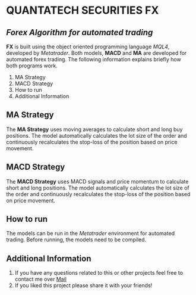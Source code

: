 # QUANTATECH SECURITIES **FX**
## _Forex Algorithm for automated trading_





**FX** is built using the object oriented programming language _MQL4_, developed by _Metatrader_. Both models, **MACD** and **MA** are developed for automated forex trading. The following information explains briefly how both programs work. 

1. MA Strategy
2. MACD Strategy
3. How to run
3. Additional Information

## MA Strategy
The **MA Strategy** uses moving averages to calculate short and long buy positions. The model automatically calculates the lot size of the order and  continuously recalculates the stop-loss of the position based on price movement.

## MACD Strategy
 The **MACD Strategy** uses MACD signals and price momentum to calculate short and long positions. The model automatically calculates the lot size of the order and  continuously recalculates the stop-loss of the position based on price movement.
 
 ## How to run
 The models can be run in the _Metatrader_ environment for automated trading. Before running, the models need to be compiled. 
 
 ## Additional Information
 1. If you have any questions related to this or other projects feel free to contact me over [Mail](quantatech.securities@gmail.com)
 1. If you liked this project please share it with your friends!










